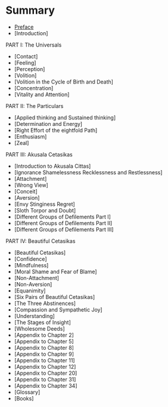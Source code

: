 # Summary

* [Preface](preface.md)
*  [Introduction]

PART I: The Universals

*  [Contact]
*  [Feeling]
*  [Perception]
*  [Volition]
*  [Volition in the Cycle of Birth and Death]
*  [Concentration]
*  [Vitality and Attention]

PART II: The Particulars

*  [Applied thinking and Sustained thinking]
*  [Determination and Energy]
*  [Right Effort of the eightfold Path]
*  [Enthusiasm]
*  [Zeal]

PART III: Akusala Cetasikas

*  [Introduction to Akusala Cittas]
*  [Ignorance Shamelessness Recklessness and Restlessness]
*  [Attachment]
*  [Wrong View]
*  [Conceit]
*  [Aversion]
*  [Envy Stinginess Regret]
*  [Sloth Torpor and Doubt]
*  [Different Groups of Defilements Part I]
*  [Different Groups of Defilements Part II]
*  [Different Groups of Defilements Part III]

PART IV: Beautiful Cetasikas

*  [Beautiful Cetasikas]
*  [Confidence]
*  [Mindfulness]
*  [Moral Shame and Fear of Blame]
*  [Non-Attachment]
*  [Non-Aversion]
*  [Equanimity]
*  [Six Pairs of Beautiful Cetasikas]
*  [The Three Abstinences]
*  [Compassion and Sympathetic Joy]
*  [Understanding]
*  [The Stages of Insight]
*  [Wholesome Deeds]
*  [Appendix to Chapter 2]
*  [Appendix to Chapter 5]
*  [Appendix to Chapter 8]
*  [Appendix to Chapter 9]
*  [Appendix to Chapter 11]
*  [Appendix to Chapter 12]
*  [Appendix to Chapter 20]
*  [Appendix to Chapter 31]
*  [Appendix to Chapter 34]
*  [Glossary]
*  [Books]